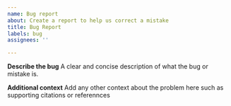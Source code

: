 ```yaml
---
name: Bug report
about: Create a report to help us correct a mistake
title: Bug Report
labels: bug
assignees: ''

---
```


**Describe the bug**
A clear and concise description of what the bug or mistake is.

**Additional context**
Add any other context about the problem here such as supporting citations or referennces
